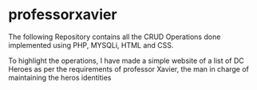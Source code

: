 # professorxavier

The following Repository contains all the CRUD Operations done implemented using PHP, MYSQLi, HTML and CSS.

To highlight the operations, I have made a simple website of a list of DC Heroes as per the requirements of professor Xavier, the man in charge of maintaining the heros identities
